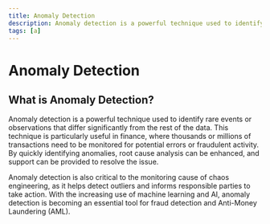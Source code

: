 ```yaml
---
title: Anomaly Detection
description: Anomaly detection is a powerful technique used to identify rare events or observations that differ significantly from the rest of the data. This technique is particularly useful in finance, where thousands or millions of transactions need to be monitored for potential errors or fraudulent activity.
tags: [a]
---
```


# Anomaly Detection

## What is Anomaly Detection?

Anomaly detection is a powerful technique used to identify rare events or observations that differ significantly from the rest of the data. This technique is particularly useful in finance, where thousands or millions of transactions need to be monitored for potential errors or fraudulent activity. By quickly identifying anomalies, root cause analysis can be enhanced, and support can be provided to resolve the issue.

Anomaly detection is also critical to the monitoring cause of chaos engineering, as it helps detect outliers and informs responsible parties to take action. With the increasing use of machine learning and AI, anomaly detection is becoming an essential tool for fraud detection and Anti-Money Laundering (AML).
